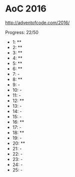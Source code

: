 AoC 2016
====

http://adventofcode.com/2016/


Progress: 22/50

- 1:      **
- 2:      **
- 3:      **
- 4:      **
- 5:      **
- 6:      **
- 7:      -
- 8:      **
- 9:      -
- 10:     -
- 11:     -
- 12:     **
- 13:     -
- 14:     -
- 15:     -
- 16:     **
- 17:     -
- 18:     **
- 19:     -
- 20:     **
- 21:     -
- 22:     -
- 23:     -
- 24:     -
- 25:     -